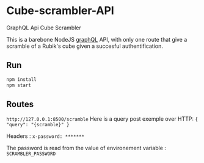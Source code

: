 # Cube-scrambler-API
GraphQL Api Cube Scrambler

This is a barebone NodeJS [graphQL](https://github.com/graphql/express-graphql) API, with only one route that give a scramble of a Rubik's cube given a succesful authentification.

## Run
```javascript
npm install
npm start
```
## Routes
`http://127.0.0.1:8500/scramble`
Here is a query post exemple over HTTP: 
`
{
  "query": "{scramble}"
}
`

Headers : `x-password: *******`

The password is read from the value of environement variable : `SCRAMBLER_PASSWORD`
